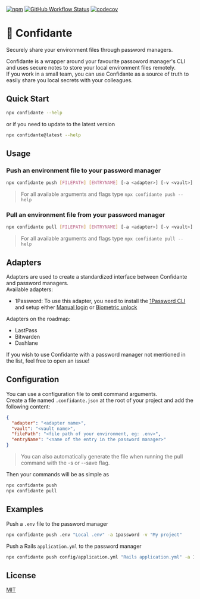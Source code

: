 [![npm](https://img.shields.io/npm/v/confidante)](https://www.npmjs.com/package/confidante)
[![GitHub Workflow Status](https://img.shields.io/github/actions/workflow/status/reegodev/confidante/unit-tests.yml)](https://github.com/reegodev/confidante/actions)
[![codecov](https://codecov.io/gh/reegodev/confidante/branch/main/graph/badge.svg?token=7SPPSMLVT4)](https://codecov.io/gh/reegodev/confidante)

# 🔐 Confidante
Securely share your environment files through password managers.

Confidante is a wrapper around your favourite passoword manager's CLI and uses secure notes to store your local environment files remotely.<br>
If you work in a small team, you can use Confidante as a source of truth to easily share you local secrets with your colleagues.

## Quick Start

```bash
npx confidante --help
```

or if you need to update to the latest version

```bash
npx confidante@latest --help
```


## Usage

### Push an environment file to your password manager

```bash
npx confidante push [FILEPATH] [ENTRYNAME] [-a <adapter>] [-v <vault>]
```

> For all available arguments and flags type `npx confidante push --help`

### Pull an environment file from your password manager

```bash
npx confidante pull [FILEPATH] [ENTRYNAME] [-a <adapter>] [-v <vault>]
```

> For all available arguments and flags type `npx confidante pull --help`

## Adapters

Adapters are used to create a standardized interface between Confidante and password managers.<br>
Available adapters:  

- 1Password: To use this adapter, you need to install the [1Password CLI](https://1password.com/downloads/command-line/) and setup either [Manual login](https://developer.1password.com/docs/cli/sign-in-manually) or [Biometric unlock](https://developer.1password.com/docs/cli/about-biometric-unlock)

Adapters on the roadmap:

- LastPass
- Bitwarden
- Dashlane

If you wish to use Confidante with a password manager not mentioned in the list, feel free to open an issue!


## Configuration

You can use a configuration file to omit command arguments.<br>
Create a file named `.confidante.json` at the root of your project and add the following content:

```json
{
  "adapter": "<adapter name>",
  "vault": "<vault name>",
  "filePath": "<file path of your environment, eg: .env>",
  "entryName": "<name of the entry in the password manager>"
}
```

> You can also automatically generate the file when running the pull command with the -s or --save flag.

Then your commands will be as simple as
  
```bash
npx confidante push
npx confidante pull
```

## Examples

Push a `.env` file to the password manager

```bash
npx confidante push .env "Local .env" -a 1password -v "My project"
````

Push a Rails `application.yml` to the password manager

```bash
npx confidante push config/application.yml "Rails application.yml" -a 1password -v "My project"
```

## License

[MIT](https://opensource.org/licenses/MIT)
